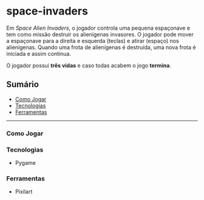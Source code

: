 # space-invaders

Em *Space Alien Invaders*, o jogador controla uma pequena espaçonave e tem como missão destruir os alienígenas invasores. O jogador pode mover a espaçonave para a direita e esquerda (teclas) e atirar (espaço) nos alienígenas. Quando uma frota de alienígenas é destruída, uma nova frota é iniciada e assim continua.

O jogador possui **três vidas** e caso todas acabem o jogo **termina**.

## Sumário

- [Como Jogar](https://github.com/thaisdk/space-invaders#como-jogar)
- [Tecnologias](https://github.com/thaisdk/space-invaders#tecnologias)
- [Ferramentas](https://github.com/thaisdk/space-invaders#ferramentas)

---

### Como Jogar

### Tecnologias

- Pygame

### Ferramentas

- Pixilart
